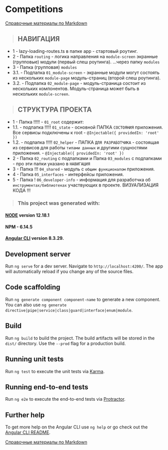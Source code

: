 # Competitions
[Справочные материалы по Markdown](https://learn.microsoft.com/ru-ru/contribute/markdown-reference)

> ## НАВИГАЦИЯ
* 1 - lazy-loading-routes.ts в папке app - стартовый роутинг.
* 2 - Папка `routing` - логика направления на `module-screen` экранные (групповые) модули (первый слеш роутинга). ...через папку `modules`
* 3 - Папка (групповая) `modules`
* 3.1. - Подпапка `01_module-screen` - экранные модули могут состоять из нескольких `module-page` модуль-страниц (второй слеш роутинга).
* 3.2. - Подпапка `02_module-page` - модуль-страница состоит из нескольких компонентов. Модуль-страница может быть в нескольких `module-screen`.

> ## СТРУКТУРА ПРОЕКТА
* 1 - Папка !!!!! - `01_root` содержит: 
* 1.1. - подпапка !!!!! `01_state` - основной ПАПКА `СОСТОЯНИЯ` приложения. Все сервисы подключены к root - `@Injectable({ providedIn: 'root' })`
* 1.2. - подпапка !!!!! `02_helper` - ПАПКА `ДЛЯ РАЗРАБОТЧИКА` - состоящая из сервисов для работы `типами данных` и другими сущностями приложения. - `@Injectable({ providedIn: 'root' })`
* 2 - Папка `02_routing` с подпапками и Папка `03_modules` с подпапками - про эти папки указано в `НАВИГАЦИЯ`
* 3 - Папка !!! `04_shared` - модуль с `общим функционалом` приложения.
* 4 - Папка `05_interfaces` - интерфейсы приложения.
* 5 - Папка ! `06_developer-info` - информация для разработчка об `инструментах/библиотеках` участвующих в проекте. ВИЗУАЛИЗАЦИЯ КОДА !!!


> ### This project was generated with:
#### [NODE](https://nodejs.org/fr/blog/release/v12.18.1/) version 12.18.1
#### NPM - 6.14.5
#### [Angular CLI](https://github.com/angular/angular-cli) version 8.3.29.

>
## Development server

Run `ng serve` for a dev server. Navigate to `http://localhost:4200/`. The app will automatically reload if you change any of the source files.

## Code scaffolding

Run `ng generate component component-name` to generate a new component. You can also use `ng generate directive|pipe|service|class|guard|interface|enum|module`.

## Build

Run `ng build` to build the project. The build artifacts will be stored in the `dist/` directory. Use the `--prod` flag for a production build.

## Running unit tests

Run `ng test` to execute the unit tests via [Karma](https://karma-runner.github.io).

## Running end-to-end tests

Run `ng e2e` to execute the end-to-end tests via [Protractor](http://www.protractortest.org/).

## Further help

To get more help on the Angular CLI use `ng help` or go check out the [Angular CLI README](https://github.com/angular/angular-cli/blob/master/README.md).

[Справочные материалы по Markdown](https://learn.microsoft.com/ru-ru/contribute/markdown-reference)
